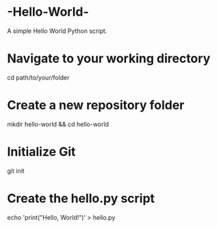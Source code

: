 # -Hello-World-
A simple Hello World Python script.
# Navigate to your working directory
cd path/to/your/folder

# Create a new repository folder
mkdir hello-world && cd hello-world

# Initialize Git
git init

# Create the hello.py script
echo 'print("Hello, World!")' > hello.py
